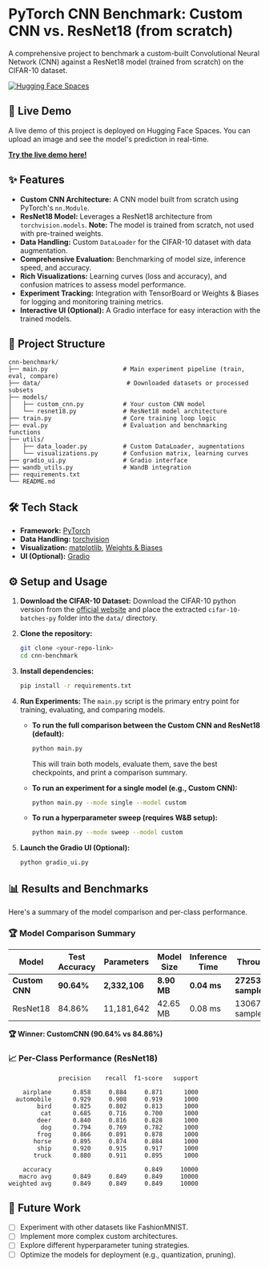 # PyTorch CNN Benchmark: Custom CNN vs. ResNet18 (from scratch)

A comprehensive project to benchmark a custom-built Convolutional Neural Network (CNN) against a ResNet18 model (trained from scratch) on the CIFAR-10 dataset.

[![Hugging Face Spaces](https://img.shields.io/badge/%F0%9F%A4%97%20Hugging%20Face-Spaces-blue)](https://huggingface.co/spaces/Shreshth2002/CNN_Benchmark)

## 🚀 Live Demo

A live demo of this project is deployed on Hugging Face Spaces. You can upload an image and see the model's prediction in real-time.

**[Try the live demo here!](https://huggingface.co/spaces/Shreshth2002/CNN_Benchmark)**

## ✨ Features

*   **Custom CNN Architecture:** A CNN model built from scratch using PyTorch's `nn.Module`.
*   **ResNet18 Model:** Leverages a ResNet18 architecture from `torchvision.models`. **Note:** The model is trained from scratch, not used with pre-trained weights.
*   **Data Handling:** Custom `DataLoader` for the CIFAR-10 dataset with data augmentation.
*   **Comprehensive Evaluation:** Benchmarking of model size, inference speed, and accuracy.
*   **Rich Visualizations:** Learning curves (loss and accuracy), and confusion matrices to assess model performance.
*   **Experiment Tracking:** Integration with TensorBoard or Weights & Biases for logging and monitoring training metrics.
*   **Interactive UI (Optional):** A Gradio interface for easy interaction with the trained models.

## 📂 Project Structure

```
cnn-benchmark/
├── main.py                     # Main experiment pipeline (train, eval, compare)
├── data/                        # Downloaded datasets or processed subsets
├── models/
│   ├── custom_cnn.py           # Your custom CNN model
│   └── resnet18.py             # ResNet18 model architecture
├── train.py                    # Core training loop logic
├── eval.py                     # Evaluation and benchmarking functions
├── utils/
│   ├── data_loader.py          # Custom DataLoader, augmentations
│   └── visualizations.py       # Confusion matrix, learning curves
├── gradio_ui.py                # Gradio interface
├── wandb_utils.py              # WandB integration
├── requirements.txt
└── README.md
```

## 🛠️ Tech Stack

*   **Framework:** [PyTorch](https://pytorch.org/)
*   **Data Handling:** [torchvision](https://pytorch.org/vision/stable/index.html)
*   **Visualization:** [matplotlib](https://matplotlib.org/), [Weights & Biases](https://wandb.ai/)
*   **UI (Optional):** [Gradio](https://www.gradio.app/)

## ⚙️ Setup and Usage

1.  **Download the CIFAR-10 Dataset:**
    Download the CIFAR-10 python version from the [official website](https://www.cs.toronto.edu/~kriz/cifar.html) and place the extracted `cifar-10-batches-py` folder into the `data/` directory.

2.  **Clone the repository:**
    ```bash
    git clone <your-repo-link>
    cd cnn-benchmark
    ```

3.  **Install dependencies:**
    ```bash
    pip install -r requirements.txt
    ```

4.  **Run Experiments:**
    The `main.py` script is the primary entry point for training, evaluating, and comparing models.

    *   **To run the full comparison between the Custom CNN and ResNet18 (default):**
        ```bash
        python main.py
        ```
        This will train both models, evaluate them, save the best checkpoints, and print a comparison summary.

    *   **To run an experiment for a single model (e.g., Custom CNN):**
        ```bash
        python main.py --mode single --model custom
        ```

    *   **To run a hyperparameter sweep (requires W&B setup):**
        ```bash
        python main.py --mode sweep --model custom
        ```

5.  **Launch the Gradio UI (Optional):**
    ```bash
    python gradio_ui.py
    ```

## 📊 Results and Benchmarks

Here's a summary of the model comparison and per-class performance.

### 🏆 Model Comparison Summary

| Model        | Test Accuracy | Parameters   | Model Size | Inference Time | Throughput         |
|--------------|---------------|--------------|------------|----------------|--------------------|
| **Custom CNN** | **90.64%**    | **2,332,106**  | **8.90 MB**  | **0.04 ms**    | **27253 samples/sec** |
| ResNet18     | 84.86%        | 11,181,642   | 42.65 MB   | 0.08 ms        | 13067 samples/sec  |

**🏆 Winner: CustomCNN (90.64% vs 84.86%)**

### 📈 Per-Class Performance (ResNet18)

```
              precision    recall  f1-score   support

    airplane      0.858     0.884     0.871      1000
  automobile      0.929     0.908     0.919      1000
        bird      0.825     0.802     0.813      1000
         cat      0.685     0.716     0.700      1000
        deer      0.840     0.816     0.828      1000
         dog      0.794     0.769     0.782      1000
        frog      0.866     0.891     0.878      1000
       horse      0.895     0.874     0.884      1000
        ship      0.920     0.915     0.917      1000
       truck      0.880     0.911     0.895      1000

    accuracy                          0.849     10000
   macro avg      0.849     0.849     0.849     10000
weighted avg      0.849     0.849     0.849     10000
```

## 🎯 Future Work

*   [ ] Experiment with other datasets like FashionMNIST.
*   [ ] Implement more complex custom architectures.
*   [ ] Explore different hyperparameter tuning strategies.
*   [ ] Optimize the models for deployment (e.g., quantization, pruning).
